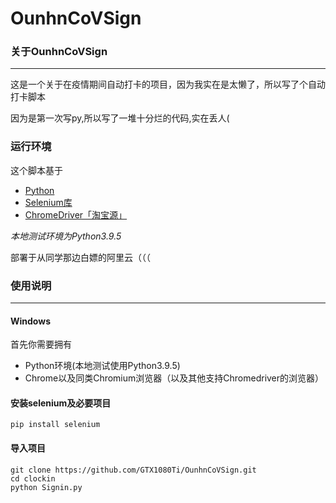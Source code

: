# OunhnCoVSign
### 关于OunhnCoVSign
---
这是一个关于在疫情期间自动打卡的项目，因为我实在是太懒了，所以写了个自动打卡脚本

因为是第一次写py,所以写了一堆十分烂的代码,实在丢人(

### 运行环境
这个脚本基于
+ [Python](https://www.python.org/)
+ [Selenium库](https://www.selenium.dev/)
+ [ChromeDriver「淘宝源」](http://npm.taobao.org/mirrors/chromedriver/)

*本地测试环境为Python3.9.5*

部署于从同学那边白嫖的阿里云（（（

### 使用说明
---
#### Windows

首先你需要拥有

+ Python环境(本地测试使用Python3.9.5)
+ Chrome以及同类Chromium浏览器（以及其他支持Chromedriver的浏览器）

#### 安装selenium及必要项目

```shell
pip install selenium
```

#### 导入项目

```shell
git clone https://github.com/GTX1080Ti/OunhnCoVSign.git
cd clockin
python Signin.py
```


 
